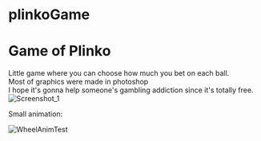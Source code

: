 # plinkoGame
<h1>Game of Plinko</h1>

Little game where you can choose how much you bet on each ball.</br>
Most of graphics were made in photoshop</br>
I hope it's gonna help someone's gambling addiction since it's totally free.</br>
![Screenshot_1](https://github.com/user-attachments/assets/685877c5-ed0f-44b3-9839-fbfca6006c06)

Small animation:</br>

![WheelAnimTest](https://github.com/user-attachments/assets/ab2cc86d-b682-4860-9afa-32d95a7a87fb)
